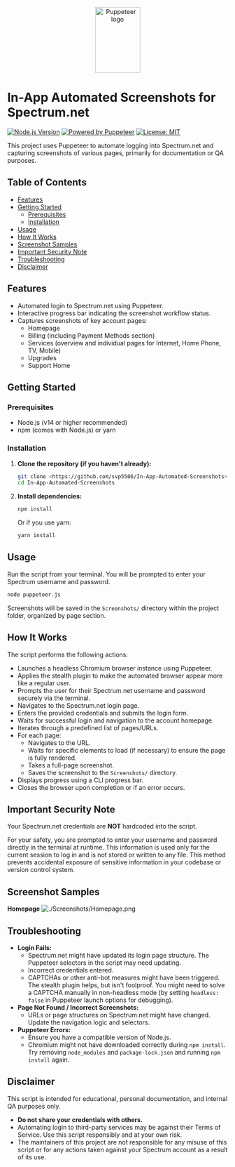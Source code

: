 <p align="center">
  <a href="https://pptr.dev/">
    <img src="https://user-images.githubusercontent.com/10379601/29446482-04f7036a-841f-11e7-9872-91d1fc2ea683.png" alt="Puppeteer logo" width="103" height="150">
  </a>
</p>

# In-App Automated Screenshots for Spectrum.net

[![Node.js Version](https://img.shields.io/badge/Node.js-%3E%3D14-brightgreen.svg)](https://nodejs.org/)
[![Powered by Puppeteer](https://img.shields.io/badge/powered%20by-Puppeteer-24A770.svg?logo=Puppeteer)](https://pptr.dev/)
[![License: MIT](https://img.shields.io/badge/License-MIT-yellow.svg)](LICENSE)

This project uses Puppeteer to automate logging into Spectrum.net and capturing screenshots of various pages, primarily for documentation or QA purposes.

## Table of Contents

- [Features](#features)
- [Getting Started](#getting-started)
  - [Prerequisites](#prerequisites)
  - [Installation](#installation)
- [Usage](#usage)
- [How It Works](#how-it-works)
- [Screenshot Samples](#screenshot-samples)
- [Important Security Note](#important-security-note)
- [Troubleshooting](#troubleshooting)
- [Disclaimer](#disclaimer)

## Features

-   Automated login to Spectrum.net using Puppeteer.
-   Interactive progress bar indicating the screenshot workflow status.
-   Captures screenshots of key account pages:
    -   Homepage
    -   Billing (including Payment Methods section)
    -   Services (overview and individual pages for Internet, Home Phone, TV, Mobile)
    -   Upgrades
    -   Support Home

## Getting Started

### Prerequisites

-   Node.js (v14 or higher recommended)
-   npm (comes with Node.js) or yarn

### Installation

1.  **Clone the repository (if you haven't already):**
    ```sh
    git clone <https://github.com/svp5506/In-App-Automated-Screenshots>
    cd In-App-Automated-Screenshots
    ```

2.  **Install dependencies:**
    ```sh
    npm install
    ```
    Or if you use yarn:
    ```sh
    yarn install
    ```

## Usage

Run the script from your terminal. You will be prompted to enter your Spectrum username and password.

```sh
node puppeteer.js
````

Screenshots will be saved in the `Screenshots/` directory within the project folder, organized by page section.

## How It Works

The script performs the following actions:

  - Launches a headless Chromium browser instance using Puppeteer.
  - Applies the stealth plugin to make the automated browser appear more like a regular user.
  - Prompts the user for their Spectrum.net username and password securely via the terminal.
  - Navigates to the Spectrum.net login page.
  - Enters the provided credentials and submits the login form.
  - Waits for successful login and navigation to the account homepage.
  - Iterates through a predefined list of pages/URLs.
  - For each page:
      - Navigates to the URL.
      - Waits for specific elements to load (if necessary) to ensure the page is fully rendered.
      - Takes a full-page screenshot.
      - Saves the screenshot to the `Screenshots/` directory.
  - Displays progress using a CLI progress bar.
  - Closes the browser upon completion or if an error occurs.

## Important Security Note

Your Spectrum.net credentials are **NOT** hardcoded into the script.

For your safety, you are prompted to enter your username and password directly in the terminal at runtime. This information is used only for the current session to log in and is not stored or written to any file. This method prevents accidental exposure of sensitive information in your codebase or version control system.

## Screenshot Samples

**Homepage**
![./Screenshots/Homepage.png](https://github.com/svp5506/In-App-Automated-Screenshots/blob/main/Screenshots/Homepage.png)


## Troubleshooting

  - **Login Fails:**
      - Spectrum.net might have updated its login page structure. The Puppeteer selectors in the script may need updating.
      - Incorrect credentials entered.
      - CAPTCHAs or other anti-bot measures might have been triggered. The stealth plugin helps, but isn't foolproof. You might need to solve a CAPTCHA manually in non-headless mode (by setting `headless: false` in Puppeteer launch options for debugging).
  - **Page Not Found / Incorrect Screenshots:**
      - URLs or page structures on Spectrum.net might have changed. Update the navigation logic and selectors.
  - **Puppeteer Errors:**
      - Ensure you have a compatible version of Node.js.
      - Chromium might not have downloaded correctly during `npm install`. Try removing `node_modules` and `package-lock.json` and running `npm install` again.


## Disclaimer

This script is intended for educational, personal documentation, and internal QA purposes only.

  - **Do not share your credentials with others.**
  - Automating login to third-party services may be against their Terms of Service. Use this script responsibly and at your own risk.
  - The maintainers of this project are not responsible for any misuse of this script or for any actions taken against your Spectrum account as a result of its use.
